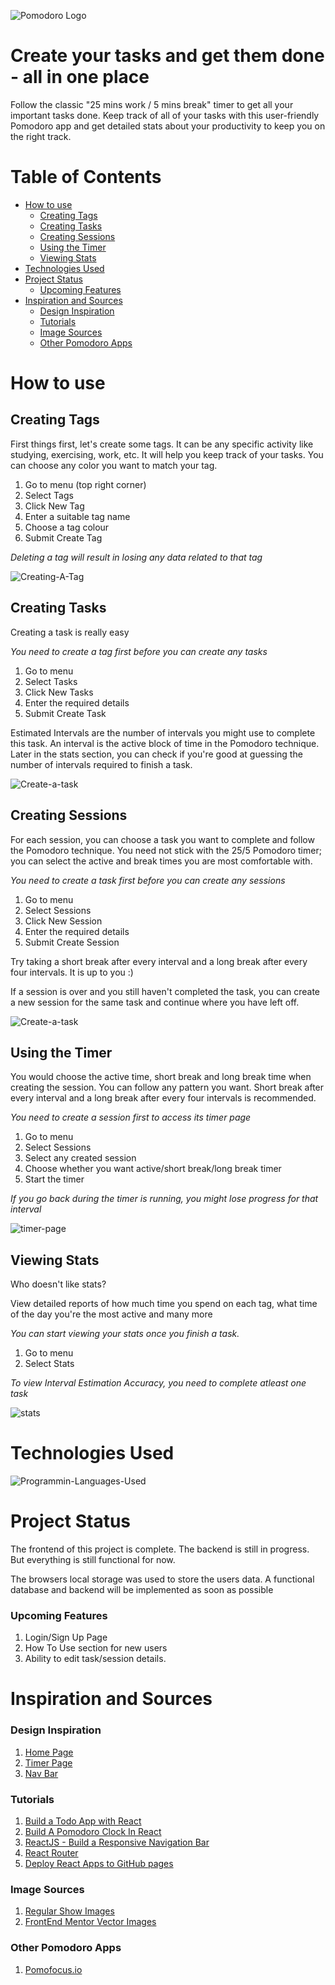 <!-- ![Javascript-badge](https://img.shields.io/badge/JavaScript-323330?style=for-the-badge&logo=javascript&logoColor=F7DF1E?raw=true) ![React-badge](https://img.shields.io/badge/React-20232A?style=for-the-badge&logo=react&logoColor=61DAFB?raw=true) -->

![Pomodoro Logo](https://github.com/nithinmanoj10/Genskill-Project/blob/main/Design%20Images/Pomodoro%20logo.png?raw=true)

# Create your tasks and get them done - all in one place

<p>Follow the classic "25 mins work / 5 mins break" timer to get all your important tasks done. Keep track of all of your tasks with this user-friendly Pomodoro app and get detailed stats about your productivity to keep you on the right track.</p>

# Table of Contents

- [How to use](#how-to-use)
  - [Creating Tags <a name="create-tag"></a>](#creating-tags-)
  - [Creating Tasks](#creating-tasks)
  - [Creating Sessions](#creating-sessions)
  - [Using the Timer](#using-the-timer)
  - [Viewing Stats](#viewing-stats)
- [Technologies Used](#technologies-used)
- [Project Status](#project-status)
  - [Upcoming Features](#upcoming-features)
- [Inspiration and Sources](#inspiration-and-sources)
  - [Design Inspiration](#design-inspiration)
  - [Tutorials](#tutorials)
  - [Image Sources](#image-sources)
  - [Other Pomodoro Apps](#other-pomodoro-apps)

# How to use

## Creating Tags <a name="create-tag"></a>

<p>First things first, let's create some tags. It can be any specific activity like studying, exercising, work, etc. It will help you keep track of your tasks. You can choose any color you want to match your tag.</p>

1. Go to menu (top right corner)
2. Select Tags
3. Click New Tag
4. Enter a suitable tag name
5. Choose a tag colour
6. Submit Create Tag

_Deleting a tag will result in losing any data related to that tag_

![Creating-A-Tag](https://github.com/nithinmanoj10/Genskill-Project/blob/main/Design%20Images/create%20tag.png?raw=true)

## Creating Tasks

<p>Creating a task is really easy</p>

_You need to create a tag first before you can create any tasks_

1. Go to menu
2. Select Tasks
3. Click New Tasks
4. Enter the required details
5. Submit Create Task

<p>Estimated Intervals are the number of intervals you might use to complete this task. An interval is the active block of time in the Pomodoro technique. Later in the stats section, you can check if you're good at guessing the number of intervals required to finish a task.</p>

![Create-a-task](https://github.com/nithinmanoj10/Genskill-Project/blob/main/Design%20Images/create%20task.png?raw=true)

## Creating Sessions

<p>For each session, you can choose a task you want to complete and follow the Pomodoro technique. You need not stick with the 25/5 Pomodoro timer; you can select the active and break times you are most comfortable with.</p>

_You need to create a task first before you can create any sessions_

1. Go to menu
2. Select Sessions
3. Click New Session
4. Enter the required details
5. Submit Create Session

<p>Try taking a short break after every interval and a long break after every four intervals. It is up to you :)</p>

<p>If a session is over and you still haven't completed the task, you can create a new session for the same task and continue where you have left off.</p>

![Create-a-task](https://github.com/nithinmanoj10/Genskill-Project/blob/main/Design%20Images/create%20session.png?raw=true)

## Using the Timer

<p>You would choose the active time, short break and long break time when creating the session. You can follow any pattern you want. Short break after every interval and a long break after every four intervals is recommended.</p>

_You need to create a session first to access its timer page_

1. Go to menu
2. Select Sessions
3. Select any created session
4. Choose whether you want active/short break/long break timer
5. Start the timer

_If you go back during the timer is running, you might lose progress for that interval_

![timer-page](https://github.com/nithinmanoj10/Genskill-Project/blob/main/Design%20Images/timer%20page.png?raw=true)

## Viewing Stats

<p>Who doesn't like stats?</p>
<p>View detailed reports of how much time you spend on each tag, what time of the day you're the most active and many more</p>

_You can start viewing your stats once you finish a task._

1. Go to menu
2. Select Stats

_To view Interval Estimation Accuracy, you need to complete atleast one task_

![stats](https://github.com/nithinmanoj10/Genskill-Project/blob/main/Design%20Images/stats.png?raw=true)

# Technologies Used

![Programmin-Languages-Used](https://github.com/nithinmanoj10/Genskill-Project/blob/main/Design%20Images/programming%20langauges.png?raw=true)

# Project Status

<p>The frontend of this project is complete. The backend is still in progress. But everything is still functional for now.</p>

<p>The browsers local storage was used to store the users data. A functional database and backend will be implemented as soon as possible</p>

### Upcoming Features

1. Login/Sign Up Page
2. How To Use section for new users
3. Ability to edit task/session details.

# Inspiration and Sources

### Design Inspiration

1. [Home Page](https://dribbble.com/shots/14631279-Welcome-screen-timer?utm_source=Clipboard_Shot&utm_campaign=droid&utm_content=Welcome%20screen%20%2B%20timer&utm_medium=Social_Share&utm_source=Clipboard_Shot&utm_campaign=droid&utm_content=Welcome%20screen%20%2B%20timer&utm_medium=Social_Share)
2. [Timer Page](https://dribbble.com/shots/5469622-Productivity-timer?utm_source=Clipboard_Shot&utm_campaign=droid&utm_content=Productivity%20timer&utm_medium=Social_Share&utm_source=Clipboard_Shot&utm_campaign=droid&utm_content=Productivity%20timer&utm_medium=Social_Share)
3. [Nav Bar](https://dribbble.com/shots/15307679-Sidebar-Navigation-Tooltip-Exploration?utm_source=Clipboard_Shot&utm_campaign=dawidpietrasiak&utm_content=Sidebar%20Navigation%20-%20Tooltip%20Exploration&utm_medium=Social_Share&utm_source=Clipboard_Shot&utm_campaign=dawidpietrasiak&utm_content=Sidebar%20Navigation%20-%20Tooltip%20Exploration&utm_medium=Social_Share)

### Tutorials

1. [Build a Todo App with React](https://youtu.be/pCA4qpQDZD8)
2. [Build A Pomodoro Clock In React](https://youtu.be/9EVmiQCfkuQ)
3. [ReactJS - Build a Responsive Navigation Bar](https://youtu.be/l6nmysZKHFU)
4. [React Router](https://youtu.be/Law7wfdg_ls)
5. [Deploy React Apps to GitHub pages](https://youtu.be/1wDzEjXbblM)

### Image Sources

1. [Regular Show Images](https://www.cleanpng.com/free/regular-show.html)
2. [FrontEnd Mentor Vector Images](https://www.frontendmentor.io/challenges)

### Other Pomodoro Apps

1. [Pomofocus.io](https://pomofocus.io/)

